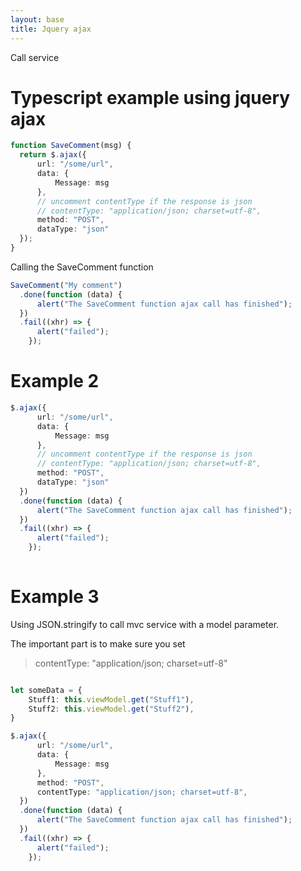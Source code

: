 ```yaml
---
layout: base
title: Jquery ajax
---
```


Call service

# Typescript example using jquery ajax

```typescript
function SaveComment(msg) {
  return $.ajax({
      url: "/some/url",
      data: {
          Message: msg
      },
      // uncomment contentType if the response is json
      // contentType: "application/json; charset=utf-8",
      method: "POST",
      dataType: "json"
  });
}
```

Calling the SaveComment function

```javascript
SaveComment("My comment")
  .done(function (data) {
      alert("The SaveComment function ajax call has finished");
  })
  .fail((xhr) => {
      alert("failed");
    });
```


# Example 2

```typescript
$.ajax({
      url: "/some/url",
      data: {
          Message: msg
      },
      // uncomment contentType if the response is json
      // contentType: "application/json; charset=utf-8",
      method: "POST",
      dataType: "json"
  })
  .done(function (data) {
      alert("The SaveComment function ajax call has finished");
  })
  .fail((xhr) => {
      alert("failed");
    });
  
```

# Example 3

Using JSON.stringify to call mvc service with a model parameter.

The important part is to make sure you set

> contentType: "application/json; charset=utf-8"

```typescript

let someData = {
    Stuff1: this.viewModel.get("Stuff1"),
    Stuff2: this.viewModel.get("Stuff2"),
}

$.ajax({
      url: "/some/url",
      data: {
          Message: msg
      },
      method: "POST",
      contentType: "application/json; charset=utf-8",
  })
  .done(function (data) {
      alert("The SaveComment function ajax call has finished");
  })
  .fail((xhr) => {
      alert("failed");
    });
  
```

